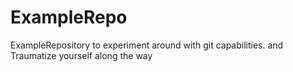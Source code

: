 # ExampleRepo
ExampleRepository to experiment around with git capabilities.
and Traumatize yourself along the way
